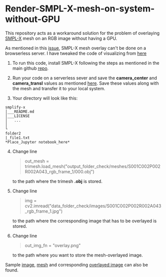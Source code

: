 # Render-SMPL-X-mesh-on-system-without-GPU

This repository acts as a workaround solution for the problem of overlaying [SMPL-X](https://github.com/vchoutas/smplify-x) mesh on an RGB image without having a GPU. 

As mentioned in this [issue](https://github.com/vchoutas/smplify-x/issues/47), SMPL-X mesh overlay can't be done on a browserless server. I have tweaked the code of visualizing from [here](https://github.com/vchoutas/smplify-x/blob/d0d096f6a1edb85ddc398a8d4e2005dc3b7f19ff/smplifyx/fit_single_frame.py#L509) 

1) To run this code, install SMPL-X following the steps as mentioned in the main github [repo](https://github.com/vchoutas/smplify-x).

2) Run your code on a serverless sever and save the **camera_center** and **camera_transl** values as mentioned [here](https://github.com/vchoutas/smplify-x/blob/d0d096f6a1edb85ddc398a8d4e2005dc3b7f19ff/smplifyx/fit_single_frame.py#L524). Save these values along with the mesh and transfer it to your local system.

3) Your directory will look like this:
```
smplify-x
│___README.md
│___LICENSE       
│   ...
│   
└
folder2
|_file1.txt
*Place_Jupyter notebook_here*
```

4) Change line 
    >out_mesh = trimesh.load_mesh("output_folder_check/meshes/S001C002P002R002A043_rgb_frame_1/000.obj") 
    
    to the path where the  trimesh **.obj** is stored. 
    
5) Change line
    >img = cv2.imread("data_folder_check/images/S001C002P002R002A043_rgb_frame_1.jpg")
    
    to the path where the corresponding image that has to be overlayed is stored.
    
6) Change line
    >out_img_fn = "overlay.png"
    
    to the path where you want to store the mesh-overlayed image.

Sample [image](Render-SMPL-X-mesh-on-system-without-GPU/sample.jpg), [mesh](Render-SMPL-X-mesh-on-system-without-GPU/000.obj) and corresponding [overlayed image](Render-SMPL-X-mesh-on-system-without-GPU/overlay.png) can also be found.
